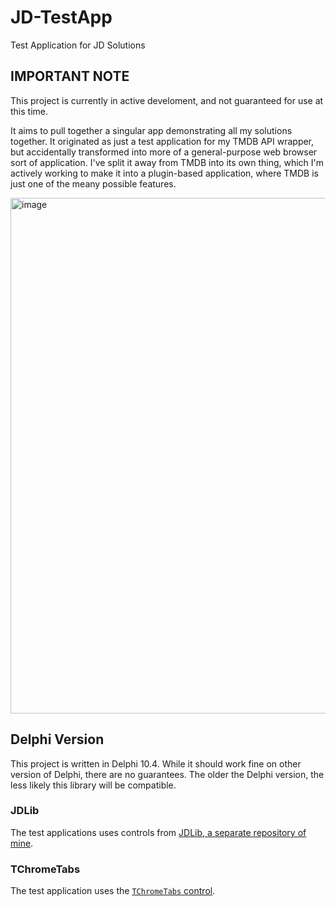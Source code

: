 # JD-TestApp
Test Application for JD Solutions

## IMPORTANT NOTE

This project is currently in active develoment, and not guaranteed for use at this time. 

It aims to pull together a singular app demonstrating all my solutions together. It originated as just a test application for my TMDB API wrapper, but accidentally transformed into more of a general-purpose web browser sort of application. I've split it away from TMDB into its own thing, which I'm actively working to make it into a plugin-based application, where TMDB is just one of the meany possible features. 

<img width="1218" height="825" alt="image" src="https://github.com/user-attachments/assets/1498bc22-49b7-4393-bbb9-74bc4ac54608" />

## Delphi Version

This project is written in Delphi 10.4. While it should work fine on other version of Delphi, there are no guarantees. The older the Delphi version, the less likely this library will be compatible.

### JDLib

The test applications uses controls from [JDLib, a separate repository of mine](https://github.com/djjd47130/JDLib).

### TChromeTabs

The test application uses the [`TChromeTabs` control](https://github.com/norgepaul/TChromeTabs).

